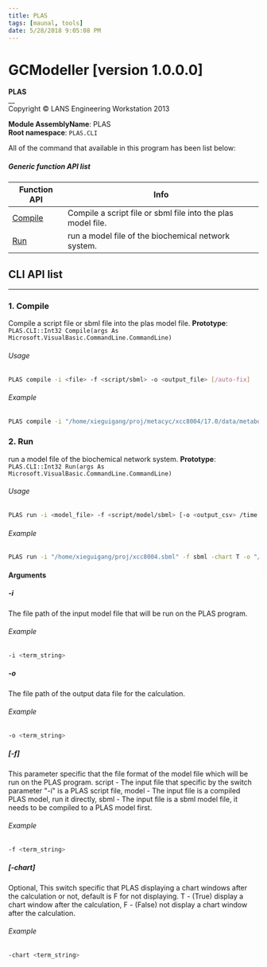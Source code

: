 ```yaml
---
title: PLAS
tags: [maunal, tools]
date: 5/28/2018 9:05:08 PM
---
```

# GCModeller [version 1.0.0.0]
> 

<!--more-->

**PLAS**<br/>
__<br/>
Copyright © LANS Engineering Workstation 2013

**Module AssemblyName**: PLAS<br/>
**Root namespace**: ``PLAS.CLI``<br/>


All of the command that available in this program has been list below:

##### Generic function API list
|Function API|Info|
|------------|----|
|[Compile](#Compile)|Compile a script file or sbml file into the plas model file.|
|[Run](#Run)|run a model file of the biochemical network system.|

## CLI API list
--------------------------
<h3 id="Compile"> 1. Compile</h3>

Compile a script file or sbml file into the plas model file.
**Prototype**: ``PLAS.CLI::Int32 Compile(args As Microsoft.VisualBasic.CommandLine.CommandLine)``

###### Usage
```bash
PLAS compile -i <file> -f <script/sbml> -o <output_file> [/auto-fix]
```
###### Example
```bash
PLAS compile -i "/home/xieguigang/proj/metacyc/xcc8004/17.0/data/metabolic-reactions.sbml" -f sbml -o "/home/xieguigang/Desktop/xcc8004.xml"
```
<h3 id="Run"> 2. Run</h3>

run a model file of the biochemical network system.
**Prototype**: ``PLAS.CLI::Int32 Run(args As Microsoft.VisualBasic.CommandLine.CommandLine)``

###### Usage
```bash
PLAS run -i <model_file> -f <script/model/sbml> [-o <output_csv> /time <-1> /ODEs]
```
###### Example
```bash
PLAS run -i "/home/xieguigang/proj/xcc8004.sbml" -f sbml -chart T -o "/home/xieguigang/Desktop/xcc8004.csv"
```


#### Arguments
##### -i
The file path of the input model file that will be run on the PLAS program.

###### Example
```bash
-i <term_string>
```
##### -o
The file path of the output data file for the calculation.

###### Example
```bash
-o <term_string>
```
##### [-f]
This parameter specific that the file format of the model file which will be run on the PLAS program.
script - The input file that specific by the switch parameter "-i" is a PLAS script file,
model - The input file is a compiled PLAS model, run it directly,
sbml - The input file is a sbml model file, it needs to be compiled to a PLAS model first.

###### Example
```bash
-f <term_string>
```
##### [-chart]
Optional, This switch specific that PLAS displaying a chart windows after the calculation or not, default is F for not displaying.
T - (True) display a chart window after the calculation,
F - (False) not display a chart window after the calculation.

###### Example
```bash
-chart <term_string>
```
